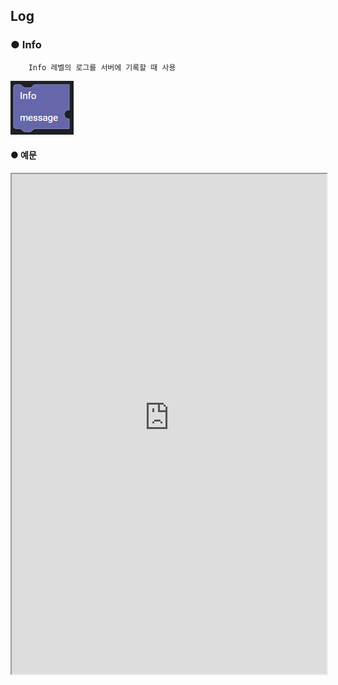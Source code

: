 ## Log

### ● Info

        Info 레벨의 로그를 서버에 기록할 때 사용

![](,,/../img/assets/image%20%28243%29.png)

#### ● 예문

<iframe
    src="https://d1sxhpvag16wqc.cloudfront.net/v3.1.0/log/info"
    width="100%"
    height="800px"
    allow=""
    sandbox="allow-scripts allow-same-origin" />
<div class="display-pdf">
    <p><img src="../../img/assets/image%20%28401%29.png" alt="" /></p>
    <p><img src="../../img/assets/image%20%28383%29.png" alt="" /></p>
</div>

#### ● 결과

```text
{
  "result": "resultData"
}

// Console

[YY.MM.DD hh:mm:ss] [INFO] Info Message
```

### ● Debug

        Debug 레벨의 로그를 서버에 기록할 때 사용

![](,,/../img/assets/image%20%28306%29.png)

#### ● 예문

<iframe
    src="https://d1sxhpvag16wqc.cloudfront.net/v3.1.0/log/debug"
    width="100%"
    height="800px"
    allow=""
    sandbox="allow-scripts allow-same-origin" />
<div class="display-pdf">
    <p><img src="../../img/assets/image%20%28417%29.png" alt="" /></p>
    <p><img src="../../img/assets/image%20%28408%29.png" alt="" /></p>
</div>

#### ● 결과

```text
{
  "result": "resultData"
}

// Console

[YY.MM.DD hh:mm:ss] [DEBUG] request:{"request":{"header":{"X-SYNCTREE-PLAN-ENVIRONMENT":"dev","X-SYNCTREE-REVISION-ID":"e19666876544e44b69bd8fc4c2bad6523d7ae66b1ba049b0014ebb3fe6e8876e","X-SYNCTREE-BIZUNIT-VERSION":"1.0","X-SYNCTREE-PLAN-ID":"33b859014cf93e29f4206620353f24b43fdbf6c2be7c2c9f94829a10f37f4626","X-SYNCTREE-PLAN-TEST-MODE":"bizunit","CONTENT-TYPE":"application\/json","USER-AGENT":"GuzzleHttp\/6.2.1 curl\/7.58.0 PHP\/7.3.19-1+ubuntu18.04.1+deb.sury.org+1","X-AMZN-TRACE-ID":"Root=1-6018ee65-602172e07f00b1e323928c74","HOST":"seoul.synctreengine.com:8443","X-FORWARDED-PORT":"8443","X-FORWARDED-PROTO":"https","X-FORWARDED-FOR":"13.209.187.36","CONTENT-LENGTH":"0"},"body":[]}}
```

### ● Error

        Error 레벨의 로그를 서버에 기록할 때 사용

![](../../img/assets/image%20%28262%29.png)

#### ● 예문

<iframe
    src="https://d1sxhpvag16wqc.cloudfront.net/v3.1.0/log/error"
    width="100%"
    height="800px"
    allow=""
    sandbox="allow-scripts allow-same-origin" />
<div class="display-pdf">
    <p><img src="../../img/assets/image%20%28403%29.png" alt="" /></p>
    <p><img src="../../img/assets/image%20%28429%29.png" alt="" /></p>
</div>

#### ● 결과

```text
{
  "result": "resultData"
}

// Console

[YY.MM.DD hh:mm:ss] [ERROR] Error Message
```
